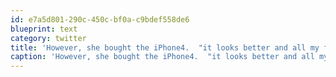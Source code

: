 ```yaml
---
id: e7a5d801-290c-450c-bf0a-c9bdef558de6
blueprint: text
category: twitter
title: 'However, she bought the iPhone4.  "it looks better and all my friends have one"  Uggg.  Steve, you ARE the master'
caption: 'However, she bought the iPhone4.  "it looks better and all my friends have one"  Uggg.  Steve, you ARE the master'
---
```

